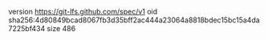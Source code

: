 version https://git-lfs.github.com/spec/v1
oid sha256:4d80849bcad8067fb3d35bff2ac444a23064a8818bdec15bc15a4da7225bf434
size 486
